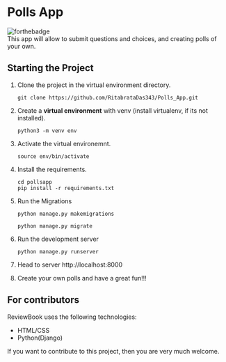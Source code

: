 # Polls App

![forthebadge](https://forthebadge.com/images/badges/made-with-python.svg)<br>
This app will allow to submit questions and choices, and creating polls of your own.

##  Starting the Project


1. Clone the project in the virtual environment directory.

    ```
    git clone https://github.com/RitabrataDas343/Polls_App.git

    ```

2. Create a **virtual environment** with venv (install virtualenv, if its not installed).

    ```
    python3 -m venv env

    ```

3. Activate the virtual environemnt.
    ```
    source env/bin/activate

    ```
    
4. Install the requirements.

    ```
    cd pollsapp
    pip install -r requirements.txt

    ```


5. Run the Migrations
    ```
    python manage.py makemigrations

    python manage.py migrate

    ```
6. Run the development server
    ```
    python manage.py runserver

    ```
7. Head to server http://localhost:8000

8. Create your own polls and have a great fun!!!

## For contributors

ReviewBook uses the following technologies:

+ HTML/CSS
+ Python(Django)

If you want to contribute to this project, then you are very much welcome.
